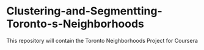 # Clustering-and-Segmentting-Toronto-s-Neighborhoods
This repository will contain the Toronto Neighborhoods Project for Coursera
